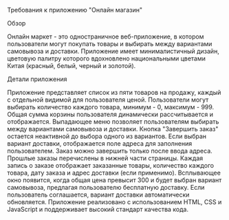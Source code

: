 Требования к приложению "Онлайн магазин"

Обзор

Онлайн маркет - это одностраничное веб-приложение, в котором пользователи могут покупать товары и выбирать между вариантами самовывоза и доставки. Приложение имеет минималистичный дизайн, цветовую палитру которого вдохновлено национальными цветами Китая (красный, белый, черный и золотой).

Детали приложения

Приложение представляет список из пяти товаров на продажу, каждый с отдельной видимой для пользователя ценой.
Пользователи могут выбирать количество каждого товара, минимум - 0, максимум - 999.
Общая сумма корзины пользователя динамически рассчитывается и отображается.
Выпадающее меню позволяет пользователям выбирать между вариантами самовывоза и доставки. Кнопка "Завершить заказ" остается неактивной до выбора одного из вариантов.
Если выбран вариант доставки, отображается поле адреса для заполнения пользователем. Заказ можно завершить только после ввода адреса.
Прошлые заказы перечислены в нижней части страницы. Каждая запись о заказе отображает заказанные товары, количество каждого товара, дату заказа и адрес доставки (если применимо).
Всплывающее окно появится, когда общая цена превысит 300 и будет выбран вариант самовывоза, предлагая пользователю бесплатную доставку. Если пользователь соглашается, вариант доставки автоматически обновляется.
Приложение реализовано с использованием HTML, CSS и JavaScript и поддерживает высокий стандарт качества кода.
